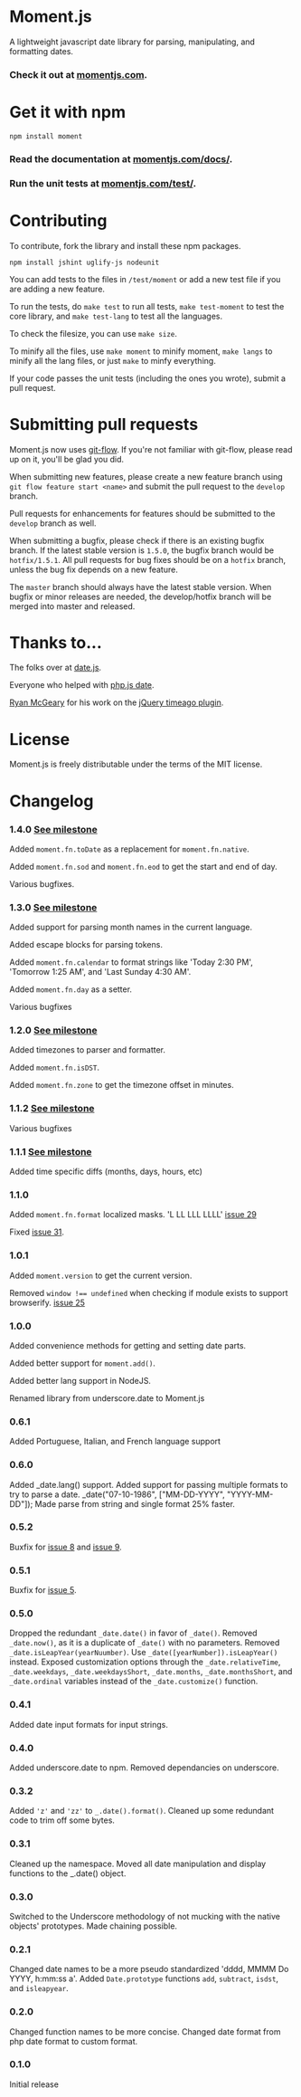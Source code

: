 Moment.js
=========

A lightweight javascript date library for parsing, manipulating, and formatting dates.

### Check it out at [momentjs.com](http://momentjs.com).

Get it with npm
===============

    npm install moment

### Read the documentation at [momentjs.com/docs/](http://momentjs.com/docs/).

### Run the unit tests at [momentjs.com/test/](http://momentjs.com/test/).


Contributing
============

To contribute, fork the library and install these npm packages.

    npm install jshint uglify-js nodeunit

You can add tests to the files in `/test/moment` or add a new test file if you are adding a new feature.

To run the tests, do `make test` to run all tests, `make test-moment` to test the core library, and `make test-lang` to test all the languages.

To check the filesize, you can use `make size`.

To minify all the files, use `make moment` to minify moment, `make langs` to minify all the lang files, or just `make` to minfy everything.

If your code passes the unit tests (including the ones you wrote), submit a pull request.

Submitting pull requests
========================

Moment.js now uses [git-flow](https://github.com/nvie/gitflow). If you're not familiar with git-flow, please read up on it, you'll be glad you did.

When submitting new features, please create a new feature branch using `git flow feature start <name>` and submit the pull request to the `develop` branch.

Pull requests for enhancements for features should be submitted to the `develop` branch as well.

When submitting a bugfix, please check if there is an existing bugfix branch. If the latest stable version is `1.5.0`, the bugfix branch would be `hotfix/1.5.1`. All pull requests for bug fixes should be on a `hotfix` branch, unless the bug fix depends on a new feature.

The `master` branch should always have the latest stable version. When bugfix or minor releases are needed, the develop/hotfix branch will be merged into master and released.

Thanks to...
============

The folks over at [date.js](http://code.google.com/p/datejs/).

Everyone who helped with [php.js date](http://phpjs.org/functions/date:380).

[Ryan McGeary](http://ryan.mcgeary.org/) for his work on the [jQuery timeago plugin](http://timeago.yarp.com/).

License
=======

Moment.js is freely distributable under the terms of the MIT license.

Changelog
=========

### 1.4.0 [See milestone](https://github.com/timrwood/moment/issues?milestone=8&state=closed)

Added `moment.fn.toDate` as a replacement for `moment.fn.native`.

Added `moment.fn.sod` and `moment.fn.eod` to get the start and end of day.

Various bugfixes.

### 1.3.0 [See milestone](https://github.com/timrwood/moment/issues?milestone=7&state=closed)

Added support for parsing month names in the current language.

Added escape blocks for parsing tokens.

Added `moment.fn.calendar` to format strings like 'Today 2:30 PM', 'Tomorrow 1:25 AM', and 'Last Sunday 4:30 AM'.

Added `moment.fn.day` as a setter.

Various bugfixes

### 1.2.0 [See milestone](https://github.com/timrwood/moment/issues?milestone=4&state=closed)

Added timezones to parser and formatter.

Added `moment.fn.isDST`.

Added `moment.fn.zone` to get the timezone offset in minutes.

### 1.1.2 [See milestone](https://github.com/timrwood/moment/issues?milestone=6&state=closed)

Various bugfixes

### 1.1.1 [See milestone](https://github.com/timrwood/moment/issues?milestone=5&state=closed)

Added time specific diffs (months, days, hours, etc)

### 1.1.0

Added `moment.fn.format` localized masks. 'L LL LLL LLLL' [issue 29](https://github.com/timrwood/moment/pull/29)

Fixed [issue 31](https://github.com/timrwood/moment/pull/31).

### 1.0.1

Added `moment.version` to get the current version.

Removed `window !== undefined` when checking if module exists to support browserify. [issue 25](https://github.com/timrwood/moment/pull/25)

### 1.0.0

Added convenience methods for getting and setting date parts.

Added better support for `moment.add()`.

Added better lang support in NodeJS.

Renamed library from underscore.date to Moment.js

### 0.6.1

Added Portuguese, Italian, and French language support

### 0.6.0

Added _date.lang() support.
Added support for passing multiple formats to try to parse a date. _date("07-10-1986", ["MM-DD-YYYY", "YYYY-MM-DD"]);
Made parse from string and single format 25% faster.

### 0.5.2 

Buxfix for [issue 8](https://github.com/timrwood/underscore.date/pull/8) and [issue 9](https://github.com/timrwood/underscore.date/pull/9).

### 0.5.1 

Buxfix for [issue 5](https://github.com/timrwood/underscore.date/pull/5).

### 0.5.0

Dropped the redundant `_date.date()` in favor of `_date()`.
Removed `_date.now()`, as it is a duplicate of `_date()` with no parameters.
Removed `_date.isLeapYear(yearNuumber)`. Use `_date([yearNumber]).isLeapYear()` instead.
Exposed customization options through the `_date.relativeTime`, `_date.weekdays`, `_date.weekdaysShort`, `_date.months`, `_date.monthsShort`, and `_date.ordinal` variables instead of the `_date.customize()` function.

### 0.4.1 

Added date input formats for input strings.

### 0.4.0 

Added underscore.date to npm. Removed dependancies on underscore.

### 0.3.2

Added `'z'` and `'zz'` to `_.date().format()`. Cleaned up some redundant code to trim off some bytes.

### 0.3.1

Cleaned up the namespace. Moved all date manipulation and display functions to the _.date() object. 

### 0.3.0

Switched to the Underscore methodology of not mucking with the native objects' prototypes.
Made chaining possible.

### 0.2.1

Changed date names to be a more pseudo standardized 'dddd, MMMM Do YYYY, h:mm:ss a'.
Added `Date.prototype` functions `add`, `subtract`, `isdst`, and `isleapyear`.

### 0.2.0

Changed function names to be more concise.
Changed date format from php date format to custom format.

### 0.1.0

Initial release